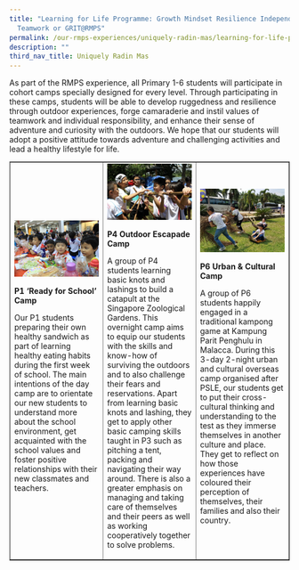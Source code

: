 ```yaml
---
title: "Learning for Life Programme: Growth Mindset Resilience Independence
  Teamwork or GRIT@RMPS"
permalink: /our-rmps-experiences/uniquely-radin-mas/learning-for-life-programme/
description: ""
third_nav_title: Uniquely Radin Mas
---
```

<p>As part of the RMPS experience, all Primary 1-6 students will participate in cohort camps specially designed for every level. Through participating in these camps, students will be able to develop ruggedness and resilience through outdoor experiences, forge camaraderie and instil values of teamwork and individual responsibility, and enhance their sense of adventure and curiosity with the outdoors. We hope that our students will adopt a positive attitude towards adventure and challenging activities and lead a healthy lifestyle for life.</p>
<table style="border-collapse: collapse; width: 100%;" border="1">
<tbody>
<tr>
<td style="width: 33.3333%;">
<img src="/images/grit1.jpg">
<p><strong>P1 &lsquo;Ready for School&rsquo; Camp</strong></p>
<p>Our P1 students preparing their own healthy sandwich as part of learning healthy eating habits during the first week of school. The main intentions of the day camp are to orientate our new students to understand more about the school environment, get acquainted with the school values and foster positive relationships with their new classmates and teachers.</p>
</td>
<td style="width: 33.3333%;">
<img src="/images/grit2.jpg">
<p><strong>P4 Outdoor Escapade Camp&nbsp;</strong></p>
<p>A group of P4 students learning basic knots and lashings to build a catapult at the Singapore Zoological Gardens. This overnight camp aims to equip our students with the skills and know-how of surviving the outdoors and to also challenge their fears and reservations. Apart from learning basic knots and lashing, they get to apply other basic camping skills taught in P3 such as pitching a tent, packing and navigating their way around. There is also a greater emphasis on managing and taking care of themselves and their peers as well as working cooperatively together to solve problems.&nbsp;</p>
</td>
<td style="width: 33.3333%;">
<img src="/images/grit3.jpg">
<p><strong>P6 Urban &amp; Cultural Camp</strong></p>
<p>A group of P6 students happily engaged in a traditional kampong game at Kampung Parit Penghulu in Malacca. During this 3-day 2-night urban and cultural overseas camp organised after PSLE, our students get to put their cross-cultural thinking and understanding to the test as they immerse themselves in another culture and place. They get to reflect on how those experiences have coloured their perception of themselves, their families and also their country.</p>
</td>
</tr>
</tbody>
</table>